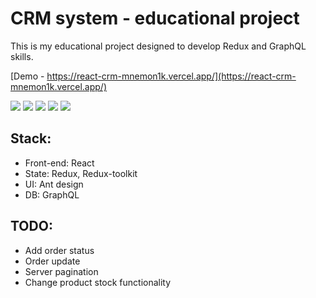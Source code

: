 # CRM system - educational project

This is my educational project designed to develop Redux and GraphQL skills.

[Demo - https://react-crm-mnemon1k.vercel.app/](https://react-crm-mnemon1k.vercel.app/)

![](https://i.ibb.co/Sf9YCkR/screely-1665314997865.png)
![](https://i.ibb.co/5jhWFTF/screely-1665314412453.png)
![](https://i.ibb.co/GFH8LDR/screely-1665314452967.png)
![](https://i.ibb.co/vVWNBzQ/screely-1665314929405.png)
![](https://i.ibb.co/0sn7pBH/screely-1665314966978.png)

## Stack:
- Front-end: React
- State: Redux, Redux-toolkit
- UI: Ant design
- DB: GraphQL

## TODO:
- Add order status
- Order update
- Server pagination
- Change product stock functionality
